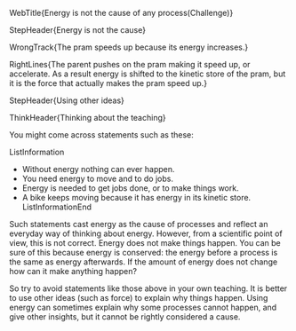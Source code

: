 WebTitle{Energy is not the cause of any process(Challenge)}

StepHeader{Energy is not the cause}

WrongTrack{The pram speeds up because its energy increases.}

RightLines{The parent pushes on the pram making it speed up, or accelerate. As a result energy is shifted to the kinetic store of the pram, but it is the force that actually makes the pram speed up.}

StepHeader{Using other ideas}

ThinkHeader{Thinking about the teaching}

You might come across statements such as these:


ListInformation
- Without energy nothing can ever happen.
- You need energy to move and to do jobs. 
- Energy is needed to get jobs done, or to make things work.
- A bike keeps moving because it has energy in its kinetic store.
ListInformationEnd

Such statements cast energy as the cause of processes and reflect an everyday way of thinking about energy. However, from a scientific point of view, this is not correct. Energy does not make things happen. You can be sure of this because energy is conserved: the energy before a process is the same as energy afterwards. If the amount of energy does not change how can it make anything happen?

So try to avoid statements like those above in your own teaching. It is better to use other ideas (such as force) to explain why things happen. Using energy can sometimes explain why some processes cannot happen, and give other insights, but it cannot be rightly considered a cause.
